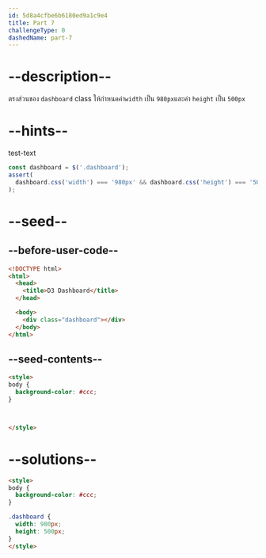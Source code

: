 ```yaml
---
id: 5d8a4cfbe6b6180ed9a1c9e4
title: Part 7
challengeType: 0
dashedName: part-7
---
```


# --description--

ตรงส่วนของ `dashboard` class ให้กำหนดค่า`width` เป็น `980px`และค่า `height` เป็น `500px`

# --hints--

test-text

```js
const dashboard = $('.dashboard');
assert(
  dashboard.css('width') === '980px' && dashboard.css('height') === '500px'
);
```

# --seed--

## --before-user-code--

```html
<!DOCTYPE html>
<html>
  <head>
    <title>D3 Dashboard</title>
  </head>

  <body>
    <div class="dashboard"></div>
  </body>
</html>
```

## --seed-contents--

```html
<style>
body {
  background-color: #ccc;
}



</style>
```

# --solutions--

```html
<style>
body {
  background-color: #ccc;
}

.dashboard {
  width: 980px;
  height: 500px;  
}
</style>
```
